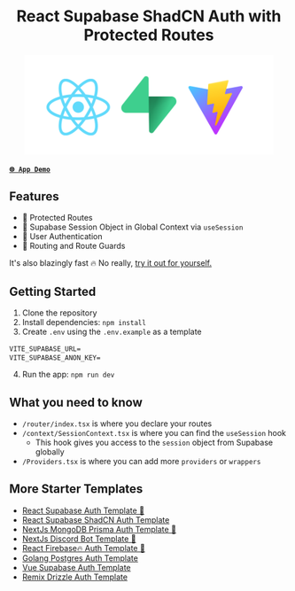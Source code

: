<p align="center">
<h1 align="center">React Supabase ShadCN Auth with Protected Routes</h1>
</p>

<p align="center">
<img src="remove_me.png" width="450">
</p>

[**`🌐 App Demo`**](https://react-supabase-shadcn-auth-template.vercel.app/)

## Features

- 🚀 Protected Routes
- 🚀 Supabase Session Object in Global Context via `useSession`
- 🚀 User Authentication
- 🚀 Routing and Route Guards

It's also blazingly fast 🔥 No really, [try it out for yourself.](https://react-supabase-shadcn-auth-template.vercel.app/)

## Getting Started

1. Clone the repository
2. Install dependencies: `npm install`
3. Create `.env` using the `.env.example` as a template

```
VITE_SUPABASE_URL=
VITE_SUPABASE_ANON_KEY=
```

4. Run the app: `npm run dev`

## What you need to know

- `/router/index.tsx` is where you declare your routes
- `/context/SessionContext.tsx` is where you can find the `useSession` hook
  - This hook gives you access to the `session` object from Supabase globally
- `/Providers.tsx` is where you can add more `providers` or `wrappers`

## More Starter Templates

- [React Supabase Auth Template 🌟](https://github.com/mmvergara/react-supabase-auth-template)
- [React Supabase ShadCN Auth Template](https://github.com/mmvergara/react-supabase-shadcn-auth-template)
- [NextJs MongoDB Prisma Auth Template 🌟](https://github.com/mmvergara/nextjs-mongodb-prisma-auth-template)
- [NextJs Discord Bot Template 🌟](https://github.com/mmvergara/nextjs-discord-bot-boilerplate)
- [React Firebase🔥 Auth Template 🌟](https://github.com/mmvergara/react-firebase-auth-template)
- [Golang Postgres Auth Template](https://github.com/mmvergara/golang-postgresql-auth-template)
- [Vue Supabase Auth Template](https://github.com/mmvergara/vue-supabase-auth-starter-template)
- [Remix Drizzle Auth Template](https://github.com/mmvergara/remix-drizzle-auth-template)
